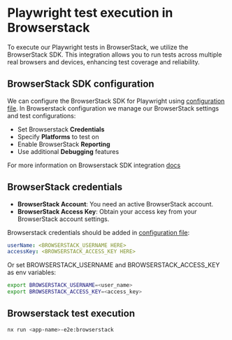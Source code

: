 # Playwright test execution in Browserstack

To execute our Playwright tests in BrowserStack, we utilize the BrowserStack SDK. This integration allows you to run tests across multiple real browsers and devices, enhancing test coverage and reliability.

## BrowserStack SDK configuration

We can configure the BrowserStack SDK for Playwright using [configuration file](../browserstack.yml). In Browserstack configuration we manage our BrowserStack settings and test configurations:

- Set Browserstack **Credentials**
- Specify **Platforms** to test on
- Enable BrowserStack **Reporting**
- Use additional **Debugging** features

For more information on Browserstack SDK integration [docs](https://www.browserstack.com/docs/automate/playwright/getting-started/nodejs/integrate-your-tests-sdk)

## BrowserStack credentials

- **BrowserStack Account**: You need an active BrowserStack account.
- **BrowserStack Access Key**: Obtain your access key from your BrowserStack account settings.

Browserstack credentials should be added in [configuration file](../browserstack.yml):

```yaml
userName: <BROWSERSTACK_USERNAME HERE>
accessKey: <BROWSERSTACK_ACCESS_KEY HERE>
```

Or set BROWSERSTACK_USERNAME and BROWSERSTACK_ACCESS_KEY as env variables:

```bash
export BROWSERSTACK_USERNAME=<user_name>
export BROWSERSTACK_ACCESS_KEY=<access_key>
```

## Browserstack test execution

```bash
nx run <app-name>-e2e:browserstack
```
